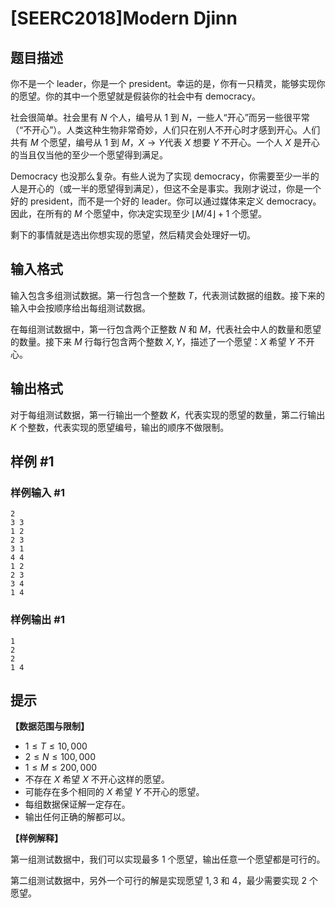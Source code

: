 # [SEERC2018]Modern Djinn

## 题目描述

你不是一个 leader，你是一个 president。幸运的是，你有一只精灵，能够实现你的愿望。你的其中一个愿望就是假装你的社会中有 democracy。

社会很简单。社会里有 $N$ 个人，编号从 $1$ 到 $N$，一些人“开心”而另一些很平常（“不开心”）。人类这种生物非常奇妙，人们只在别人不开心时才感到开心。人们共有 $M$ 个愿望，编号从 $1$ 到 $M$，$X \rightarrow Y$代表 $X$ 想要 $Y$ 不开心。一个人 $X$ 是开心的当且仅当他的至少一个愿望得到满足。

Democracy 也没那么复杂。有些人说为了实现 democracy，你需要至少一半的人是开心的（或一半的愿望得到满足），但这不全是事实。我刚才说过，你是一个好的 president，而不是一个好的 leader。你可以通过媒体来定义 democracy。因此，在所有的 $M$ 个愿望中，你决定实现至少 $\lfloor M/4 \rfloor +1$ 个愿望。

剩下的事情就是选出你想实现的愿望，然后精灵会处理好一切。

## 输入格式

输入包含多组测试数据。第一行包含一个整数 $T$，代表测试数据的组数。接下来的输入中会按顺序给出每组测试数据。

在每组测试数据中，第一行包含两个正整数 $N$ 和 $M$，代表社会中人的数量和愿望的数量。接下来 $M$ 行每行包含两个整数 $X, Y$，描述了一个愿望：$X$ 希望 $Y$ 不开心。

## 输出格式

对于每组测试数据，第一行输出一个整数 $K$，代表实现的愿望的数量，第二行输出 $K$ 个整数，代表实现的愿望编号，输出的顺序不做限制。

## 样例 #1

### 样例输入 #1
```
2
3 3
1 2
2 3
3 1
4 4
1 2
2 3
3 4
1 4
```

### 样例输出 #1

```
1
2
2
1 4
```

## 提示

**【数据范围与限制】**

- $1 \leq T \leq 10, 000$
- $2 \leq N \leq 100,000$
- $1 \leq M \leq 200,000$
- 不存在 $X$ 希望 $X$ 不开心这样的愿望。
- 可能存在多个相同的 $X$ 希望 $Y$ 不开心的愿望。
- 每组数据保证解一定存在。
- 输出任何正确的解都可以。

**【样例解释】**

第一组测试数据中，我们可以实现最多 $1$ 个愿望，输出任意一个愿望都是可行的。

第二组测试数据中，另外一个可行的解是实现愿望 $1, 3$ 和 $4$，最少需要实现 $2$ 个愿望。


